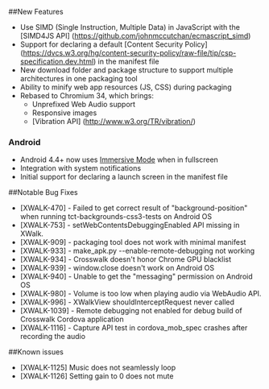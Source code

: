 ##New Features

* Use SIMD (Single Instruction, Multiple Data) in JavaScript with the [SIMD4JS API] (https://github.com/johnmccutchan/ecmascript_simd)
* Support for declaring a default [Content Security Policy] (https://dvcs.w3.org/hg/content-security-policy/raw-file/tip/csp-specification.dev.html) in the manifest file 
* New download folder and package structure to support multiple architectures in one packaging tool
* Ability to minify web app resources (JS, CSS) during packaging
* Rebased to Chromium 34, which brings:
   * Unprefixed Web Audio support
   * Responsive images
   * [Vibration API] (http://www.w3.org/TR/vibration/)


### Android

* Android 4.4+ now uses [Immersive Mode](https://developer.android.com/about/versions/kitkat.html#44-immersive) when in fullscreen
* Integration with system notifications
* Initial support for declaring a launch screen in the manifest file

##Notable Bug Fixes

* [XWALK-470] - Failed to get correct result of "background-position" when running tct-backgrounds-css3-tests on Android OS
* [XWALK-753] - setWebContentsDebuggingEnabled API missing in XWalk.
* [XWALK-909] - packaging tool does not work with minimal manifest
* [XWALK-933] - make_apk.py --enable-remote-debugging not working
* [XWALK-934] - Crosswalk doesn't honor Chrome GPU blacklist 
* [XWALK-939] - window.close doesn't work on Android OS
* [XWALK-940] - Unable to get the "messaging" permission on Android OS
* [XWALK-980] - Volume is too low when playing audio via WebAudio API.
* [XWALK-996] - XWalkView shouldInterceptRequest never called
* [XWALK-1039] - Remote debugging not enabled for debug build of Crosswalk Cordova application
* [XWALK-1116] - Capture API test in cordova_mob_spec crashes after recording the audio

##Known issues

* [XWALK-1125] Music does not seamlessly loop
* [XWALK-1126] Setting gain to 0 does not mute
